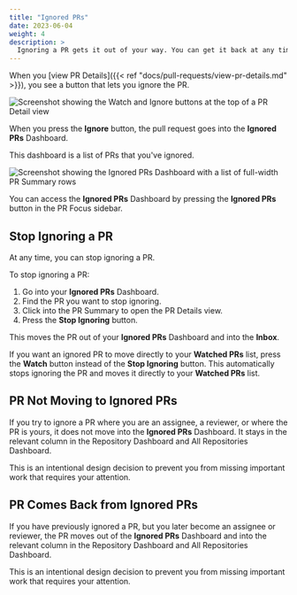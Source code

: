 ```yaml
---
title: "Ignored PRs"
date: 2023-06-04
weight: 4
description: >
  Ignoring a PR gets it out of your way. You can get it back at any time.
---
```


When you [view PR Details]({{< ref "docs/pull-requests/view-pr-details.md" >}}), you see a button that lets you ignore the PR.

![Screenshot showing the Watch and Ignore buttons at the top of a PR Detail view](/images/watch-or-ignore-buttons.png)

When you press the **Ignore** button, the pull request goes into the **Ignored PRs** Dashboard.

This dashboard is a list of PRs that you've ignored.

![Screenshot showing the Ignored PRs Dashboard with a list of full-width PR Summary rows](/images/ignored-prs.png)

You can access the **Ignored PRs** Dashboard by pressing the **Ignored PRs** button in the PR Focus sidebar.

## Stop Ignoring a PR

At any time, you can stop ignoring a PR.

To stop ignoring a PR:

1. Go into your **Ignored PRs** Dashboard.
2. Find the PR you want to stop ignoring.
3. Click into the PR Summary to open the PR Details view.
4. Press the **Stop Ignoring** button.

This moves the PR out of your **Ignored PRs** Dashboard and into the **Inbox**.

If you want an ignored PR to move directly to your **Watched PRs** list, press the **Watch** button instead of the **Stop Ignoring** button. This automatically stops ignoring the PR and moves it directly to your **Watched PRs** list.

## PR Not Moving to Ignored PRs

If you try to ignore a PR where you are an assignee, a reviewer, or where the PR is yours, it does not move into the **Ignored PRs** Dashboard. It stays in the relevant column in the Repository Dashboard and All Repositories Dashboard.

This is an intentional design decision to prevent you from missing important work that requires your attention.

## PR Comes Back from Ignored PRs

If you have previously ignored a PR, but you later become an assignee or reviewer, the PR moves out of the **Ignored PRs** Dashboard and into the relevant column in the Repository Dashboard and All Repositories Dashboard.

This is an intentional design decision to prevent you from missing important work that requires your attention.
